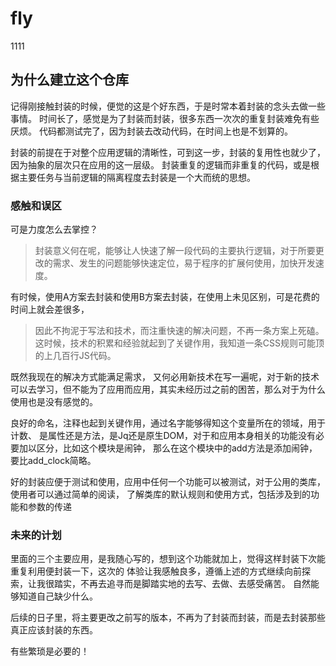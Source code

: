 # fly
1111

## 为什么建立这个仓库


记得刚接触封装的时候，便觉的这是个好东西，于是时常本着封装的念头去做一些事情。
时间长了，感觉是为了封装而封装，很多东西一次次的重复封装难免有些厌烦。
代码都测试完了，因为封装去改动代码，在时间上也是不划算的。

封装的前提在于对整个应用逻辑的清晰性，可到这一步，封装的复用性也就少了，因为抽象的层次只在应用的这一层级。
封装重复的逻辑而非重复的代码，或是根据主要任务与当前逻辑的隔离程度去封装是一个大而统的思想。


### 感触和误区


可是力度怎么去掌控？

> 封装意义何在呢，能够让人快速了解一段代码的主要执行逻辑，对于所要更改的需求、发生的问题能够快速定位，易于程序的扩展何使用，加快开发速度。

有时候，使用A方案去封装和使用B方案去封装，在使用上未见区别，可是花费的时间上就会差很多，
>因此不拘泥于写法和技术，而注重快速的解决问题，不再一条方案上死磕。
这时候，技术的积累和经验就起到了关键作用，我知道一条CSS规则可能顶的上几百行JS代码。

既然我现在的解决方式能满足需求，
又何必用新技术在写一遍呢，对于新的技术可以去学习，但不能为了应用而应用，其实未经历过之前的困苦，那么对于为什么使用也是没有感觉的。

良好的命名，注释也起到关键作用，通过名字能够得知这个变量所在的领域，用于计数、
是属性还是方法，是Jq还是原生DOM，对于和应用本身相关的功能没有必要加以区分，比如这个模块是闹钟，
那么在这个模块中的add方法是添加闹钟，要比add_clock简略。

好的封装应便于测试和使用，应用中任何一个功能可以被测试，对于公用的类库，使用者可以通过简单的阅读，
了解类库的默认规则和使用方式，包括涉及到的功能和参数的传递



### 未来的计划

里面的三个主要应用，是我随心写的，想到这个功能就加上，觉得这样封装下次能重复利用便封装一下，这次的
体验让我感触良多，遵循上述的方式继续向前探索，让我很踏实，不再去追寻而是脚踏实地的去写、去做、去感受痛苦。
自然能够知道自己缺少什么。

后续的日子里，将主要更改之前写的版本，不再为了封装而封装，而是去封装那些真正应该封装的东西。

有些繁琐是必要的！
